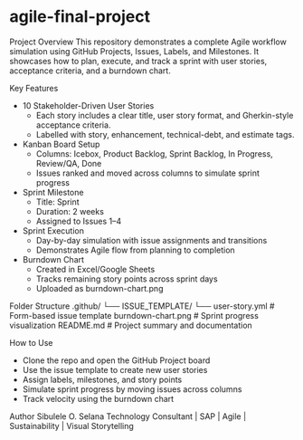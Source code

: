 # agile-final-project
Project Overview
This repository demonstrates a complete Agile workflow simulation using GitHub Projects, Issues, Labels, and Milestones. It showcases how to plan, execute, and track a sprint with user stories, acceptance criteria, and a burndown chart.

Key Features
- 10 Stakeholder-Driven User Stories
  - Each story includes a clear title, user story format, and Gherkin-style acceptance criteria.
  - Labelled with story, enhancement, technical-debt, and estimate tags.
- Kanban Board Setup
  - Columns: Icebox, Product Backlog, Sprint Backlog, In Progress, Review/QA, Done
  - Issues ranked and moved across columns to simulate sprint progress
- Sprint Milestone
  - Title: Sprint
  - Duration: 2 weeks
  - Assigned to Issues 1–4
- Sprint Execution
  - Day-by-day simulation with issue assignments and transitions
  - Demonstrates Agile flow from planning to completion
- Burndown Chart
  - Created in Excel/Google Sheets
  - Tracks remaining story points across sprint days
  - Uploaded as burndown-chart.png

Folder Structure
.github/
└── ISSUE_TEMPLATE/
    └── user-story.yml       # Form-based issue template
burndown-chart.png           # Sprint progress visualization
README.md                    # Project summary and documentation

How to Use
- Clone the repo and open the GitHub Project board
- Use the issue template to create new user stories
- Assign labels, milestones, and story points
- Simulate sprint progress by moving issues across columns
- Track velocity using the burndown chart

Author
Sibulele O. Selana
Technology Consultant | SAP | Agile | Sustainability | Visual Storytelling


